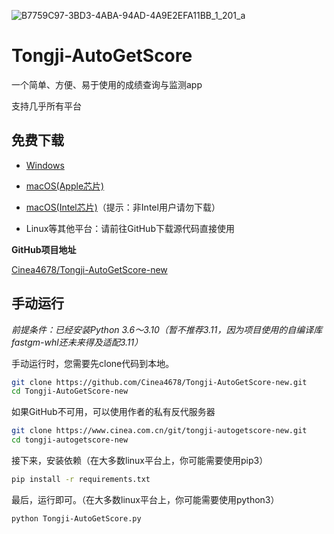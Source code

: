 

![B7759C97-3BD3-4ABA-94AD-4A9E2EFA11BB_1_201_a](https://blogsources-1305284863.file.myqcloud.com/images/B7759C97-3BD3-4ABA-94AD-4A9E2EFA11BB_1_201_a.jpeg)

# Tongji-AutoGetScore

一个简单、方便、易于使用的成绩查询与监测app

支持几乎所有平台

## 免费下载

- [Windows](https://cineaworks-1305284863.cos.accelerate.myqcloud.com/tongji-AutoGetScore-new/1.0.0/Tongji-AutoGetScore-Windows-amd64.zip)

- [macOS(Apple芯片)](https://cineaworks-1305284863.cos.accelerate.myqcloud.com/tongji-AutoGetScore-new/1.0.0/Tongji-AutoGetScore-macOS-arm64.dmg)

- [macOS(Intel芯片)](https://cineaworks-1305284863.cos.accelerate.myqcloud.com/tongji-AutoGetScore-new/1.0.0/Tongji-AutoGetScore-macOS-Intel.dmg)（提示：非Intel用户请勿下载）

- Linux等其他平台：请前往GitHub下载源代码直接使用

**GitHub项目地址**

[Cinea4678/Tongji-AutoGetScore-new](https://github.com/Cinea4678/Tongji-AutoGetScore-new)



## 手动运行

*前提条件：已经安装Python 3.6～3.10（暂不推荐3.11，因为项目使用的自编译库fastgm-whl还未来得及适配3.11）*

手动运行时，您需要先clone代码到本地。

```bash
git clone https://github.com/Cinea4678/Tongji-AutoGetScore-new.git
cd Tongji-AutoGetScore-new
```

如果GitHub不可用，可以使用作者的私有反代服务器

```bash
git clone https://www.cinea.com.cn/git/tongji-autogetscore-new.git
cd tongji-autogetscore-new
```

接下来，安装依赖（在大多数linux平台上，你可能需要使用pip3）

```bash
pip install -r requirements.txt 
```

最后，运行即可。（在大多数linux平台上，你可能需要使用python3）

```bash
python Tongji-AutoGetScore.py 
```


